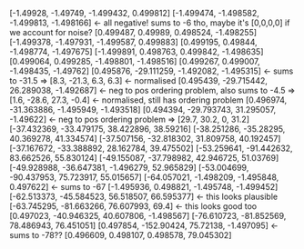 [-1.49928, -1.49749, -1.499432, 0.499812]
[-1.499474, -1.498582, -1.499813, -1.498166] <- all negative! sums to -6 tho, maybe it's [0,0,0,0] if we account for noise?
[0.499487, 0.49989, 0.498524, -1.498255]
[-1.499378, -1.497931, -1.499587, 0.499883]
[0.499195, 0.49844, -1.498774, -1.497675]
[-1.499891, 0.498763, 0.499842, -1.498635]
[0.499064, 0.499285, -1.498801, -1.498516]
[0.499267, 0.499007, -1.498435, -1.49762]
[0.495876, -29.111259, -1.492082, -1.495315] <- sums to -31.5
  => [8.3, -21.3, 6.3, 6.3] <- normalised
[0.495439, -29.715442, 26.289038, -1.492687] <- neg to pos ordering problem, also sums to -4.5
  => [1.6, -28.6, 27.3, -0.4] <- normalised, still has ordering problem
[0.496974, -31.363886, -1.495949, -1.493518]
[0.494394, -29.793743, 31.295057, -1.49622] <- neg to pos ordering problem
  => [29.7, 30.2, 0, 31.2]
[-37.432369, -33.479175, 38.422896, 38.59216]
[-38.251286, -35.28295, 40.369278, 41.334574]
[-37.507156, -32.818302, 31.809758, 40.192457]
[-37.167672, -33.388892, 28.162784, 39.475502]
[-53.259641, -91.442632, 83.662526, 55.830124]
[-49.155087, -37.798982, 42.946725, 51.03769]
[-49.928988, -36.647381, -1.496279, 52.965829]
[-53.004699, -90.437953, 75.723917, 55.015657]
[-64.057021, -1.498209, -1.495848, 0.497622] <- sums to -67
[-1.495936, 0.498821, -1.495748, -1.499452]
[-62.513373, -45.584523, 56.518507, 66.595377] <- this looks plausible
[-63.745295, -81.663266, 76.607993, 69.4] <- this looks good too
[0.497023, -40.946325, 40.607806, -1.498567]
[-76.610723, -81.852569, 78.486943, 76.451051]
[0.497854, -152.90424, 75.72138, -1.497095] <- sums to -78??
[0.496609, 0.498107, 0.498578, 79.045302]

